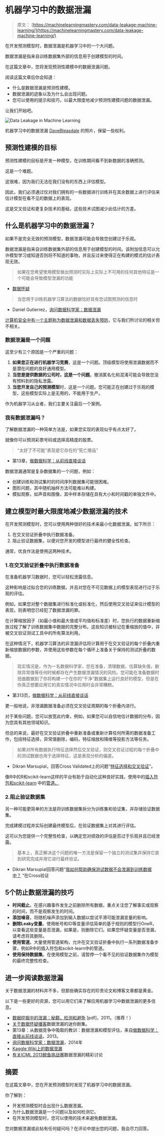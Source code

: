 # 机器学习中的数据泄漏

> 原文： [https://machinelearningmastery.com/data-leakage-machine-learning/](https://machinelearningmastery.com/data-leakage-machine-learning/)

在开发预测模型时，数据泄漏是机器学习中的一个大问题。

数据泄漏是指来自训练数据集外部的信息用于创建模型的时间。

在这篇文章中，您将发现预测性建模中的数据泄漏问题。

阅读这篇文章后你会知道：

*   什么是数据泄漏是预测性建模。
*   数据泄漏的迹象以及为什么会出现问题。
*   您可以使用的提示和技巧，以最大限度地减少预测性建模问题的数据泄漏。

让我们开始吧。

![Data Leakage in Machine Learning](img/25023ca02595bba7bd16d28f131d8b25.jpg)

机器学习中的数据泄漏
[DaveBleasdale](https://www.flickr.com/photos/sidelong/20147524535/) 的照片，保留一些权利。

## 预测性建模的目标

预测性建模的目标是开发一种模型，在训练期间看不到新数据的准确预测。

这是一个难题。

这很难，因为我们无法在我们没有的东西上评估模型。

因此，我们必须通过仅对我们拥有的一些数据进行训练并在其余数据上进行评估来估计模型在看不见的数据上的表现。

这是交叉验证和更复杂技术的基础，这些技术试图减少此估计的方差。

## 什么是机器学习中的数据泄漏？

如果不是完全无效的预测模型，数据泄漏可能会导致您创建过于乐观。

数据泄漏是指来自训练数据集外部的信息用于创建模型的时间。该附加信息可以允许模型学习或知道否则将不知道的事物，并且反过来使得正在构建的模式的估计表现无效。

> 如果在您希望使用模型做出预测时实际上实际上不可用的任何其他特征是一个可能会导致模型泄漏的功能

- [数据怀疑](http://dataskeptic.com/epnotes/leakage.php)

> 当您用于训练机器学习算法的数据恰好具有您试图预测的信息时

- Daniel Gutierrez，[询问数据科学家：数据泄漏](http://insidebigdata.com/2014/11/26/ask-data-scientist-data-leakage/)

[计算机安全中有一个主题称为数据泄漏和数据丢失预防](https://en.wikipedia.org/wiki/Data_loss_prevention_software)，它与我们所讨论的相关但不相关。

### 数据泄漏是一个问题

这至少有三个原因是一个严重的问题：

1.  **如果您正在进行机器学习竞赛**，这是一个问题。顶级模型将使用泄漏数据而不是潜在问题的良好通用模型。
2.  **当您是提供数据的公司时，这是一个问题**。撤消匿名化和混淆可能会导致您没有预料到的隐私泄露。
3.  **当您开发自己的预测模型**时，这是一个问题。您可能正在创建过于乐观的模型，这些模型实际上是无用的，不能用于生产。

作为机器学习从业者，我们主要关注最后一个案例。

### 我有数据泄漏吗？

了解数据泄漏的一种简单方法是，如果您实现的表现似乎有点太好了。

就像你可以预测彩票号码或选择高精度的股票。

> “太好了不可能”表现是它存在的“死亡赠品”

- 第13章，[做数据科学：从前线直接谈话](http://www.amazon.com/dp/1449358659?tag=inspiredalgor-20)

数据泄漏通常是复杂数据集的一个问题，例如：

*   创建训练和测试集时的时间序列数据集可能很困难。
*   图形问题，其中随机抽样方法可能难以构建。
*   模拟观察，如声音和图像，其中样本存储在具有大小和时间戳的单独文件中。

## 建立模型时最大限度地减少数据泄漏的技术

在开发预测模型时，您可以使用两种很好的技术来最小化数据泄漏，如下所示：

1.  在交叉验证折叠中执行数据准备。
2.  阻止验证数据集，以便对您开发的模型进行最终的健全性检查。

通常，优良作法是使用这两种技术。

### 1.在交叉验证折叠中执行数据准备

在准备机器学习数据时，您可以轻松泄露信息。

这种影响是过拟合您的训练数据，并且对您在不可见数据上的模型表现进行过于乐观的评估。

例如，如果您对整个数据集进行标准化或标准化，然后使用交叉验证来估计模型的表现，则表明您已经犯了数据泄漏的罪。

在计算缩放因子（如最小值和最大值或平均值和标准差）时，您执行的数据重新缩放过程了解了训练数据集中数据的完整分布。这些知识被标记在重缩放的值中，并被交叉验证测试工具中的所有算法利用。

在这种情况下，机器学习算法的非泄漏评估将计算用于在交叉验证的每个折叠内重新缩放数据的参数，并使用这些参数在每个循环上准备关于保持的测试折叠的数据。

> 现实情况是，作为一名数据科学家，您在准备，清理数据，估算缺失值，删除异常值等任何时候都存在产生数据泄漏情况的风险。您可能在准备数据时扭曲数据到了你将构建一个在你的“干净”数据集上运行良好的模型，但是在你真正想要应用它的真实情况中应用时会非常糟糕。

- 第313页，[做数据科学：从前线直接谈话](http://www.amazon.com/dp/1449358659?tag=inspiredalgor-20)

更一般地说，非泄漏数据准备必须在交叉验证周期的每个折叠内进行。

对于某些问题，您可以放宽此约束，例如，如果您可以自信地估计数据的分布，因为您具有其他领域知识。

但总的来说，最好在交叉验证折叠中重新准备或重新计算任何所需的数据准备工作，包括特征选择，异常值删除，编码，特征缩放和降维等投影方法等任务。

> 如果对所有数据执行特征选择然后交叉验证，则交叉验证过程的每个折叠中的测试数据也用于选择特征，这是表现分析的偏差。

- Dikran Marsupial，回答Cross Validated上的问题“[特征选择和交叉验证](http://stats.stackexchange.com/questions/27750/feature-selection-and-cross-validation)”。

像R中的R和scikit-learn这样的平台有助于自动化这种良好实践，使用中的[插入符包和scikit-learn](http://machinelearningmastery.com/caret-r-package-for-applied-predictive-modeling/) 中的[管道。](http://machinelearningmastery.com/automate-machine-learning-workflows-pipelines-python-scikit-learn/)

### 2.阻止验证数据集

另一种可能更简单的方法是将训练数据集拆分为训练集和验证集，并存储验证数据集。

完成建模过程并实际创建最终模型后，在验证数据集上对其进行评估。

这可以为您提供一个完整性检查，以确定您对绩效的评估是否过于乐观并且已经泄露。

> 基本上，真正解决这个问题的唯一方法是保留一个独立的测试集并保持它直到研究完成并用它进行最终验证。

- Dikran Marsupial回答问题“[我如何帮助确保测试数据不会泄漏到训练数据中？](http://stats.stackexchange.com/questions/20010/how-can-i-help-ensure-testing-data-does-not-leak-into-training-data) “在Cross验证

## 5个防止数据泄漏的技巧

*   **时间截止**。在感兴趣事件发生之前删除所有数据，重点关注您了解事实或观察的时间，而不是观察发生的时间。
*   **添加噪音**。将随机噪声添加到输入数据以尝试平滑可能泄漏变量的影响。
*   **删除Leaky变量**。使用帐号和ID等变量评估简单的基于规则的模型行OneR，以查看这些变量是否泄漏，如果是，则删除它们。如果您怀疑变量是否泄漏，请考虑将其删除。
*   **使用管道**。大量使用管道架构，允许在交叉验证折叠中执行一系列数据准备步骤，例如R中的插入符包和scikit-learn中的管道。
*   **使用保持数据集**。在使用模型之前，请暂停一个看不见的验证数据集作为模型的最终完整性检查。

## 进一步阅读数据泄漏

关于数据泄漏的材料并不多，但那些确实存在的珍贵论文和博客文章都是黄金。

以下是一些更好的资源，您可以用它们来了解应用机器学习中数据泄漏的更多信息。

*   [数据挖掘中的泄漏：秘籍，检测和避免](https://www.cs.umb.edu/~ding/history/470_670_fall_2011/papers/cs670_Tran_PreferredPaper_LeakingInDataMining.pdf) [pdf]，2011。（推荐！）
*   [关于数据怀疑播客](http://dataskeptic.com/epnotes/leakage.php)数据泄漏的迷你剧集。
*   第13章：从数据竞争中吸取的教训：数据泄漏和模型评估，来自[做数据科学：直接从前线谈话](http://www.amazon.com/dp/1449358659?tag=inspiredalgor-20)，2013。
*   [询问数据科学家：数据泄漏](http://insidebigdata.com/2014/11/26/ask-data-scientist-data-leakage/)，2014年
*   [Kaggle Wiki上的数据泄漏](https://www.kaggle.com/wiki/Leakage)
*   [有关ICML 2013鲸鱼挑战赛](https://www.kaggle.com/c/the-icml-2013-whale-challenge-right-whale-redux/forums/t/4865/the-leakage-and-how-it-was-fixed/25839#post25839)数据泄漏的精彩讨论

## 摘要

在这篇文章中，您在开发预测模型时发现了机器学习中的数据泄漏。

你了解到：

*   开发预测模型时会出现什么数据泄漏。
*   为什么数据泄漏是一个问题以及如何检测它。
*   在开发预测模型时，您可以使用的技术来避免数据泄漏。

您对数据泄漏或此帖有任何疑问吗？在评论中提出您的问题，我会尽力回答。